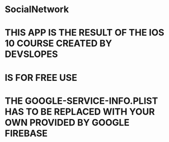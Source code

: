 # SocialNetwork

# THIS APP IS THE RESULT OF THE IOS 10 COURSE CREATED BY DEVSLOPES

# IS FOR FREE USE

# THE GOOGLE-SERVICE-INFO.PLIST HAS TO BE REPLACED WITH YOUR OWN PROVIDED BY GOOGLE FIREBASE
